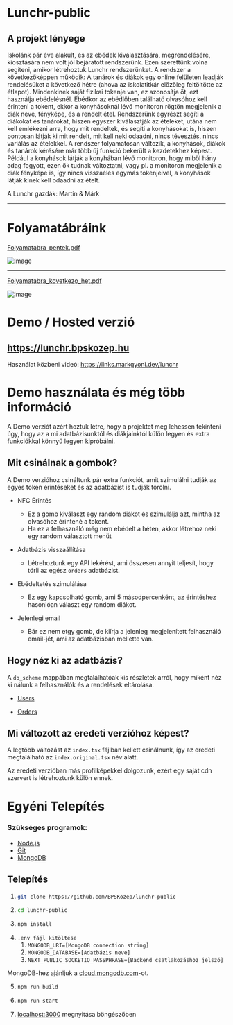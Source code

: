 # Lunchr-public

## A projekt lényege

Iskolánk pár éve alakult, és az ebédek kiválasztására, megrendelésére, kiosztására nem volt jól bejáratott rendszerünk. Ezen szerettünk volna segíteni, amikor létrehoztuk Lunchr rendszerünket. A rendszer a következőképpen működik: A tanárok és diákok egy online felületen leadják rendelésüket a következő hétre (ahova az iskolatitkár előzőleg feltöltötte az étlapot). Mindenkinek saját fizikai tokenje van, ez azonosítja őt, ezt használja ebédelésnél. Ebédkor az ebédlőben található olvasóhoz kell érinteni a tokent, ekkor a konyhásoknál lévő monitoron rögtön megjelenik a diák neve, fényképe, és a rendelt étel. Rendszerünk egyrészt segíti a diákokat és tanárokat, hiszen egyszer kiválasztják az ételeket, utána nem kell emlékezni arra, hogy mit rendeltek, és segíti a konyhásokat is, hiszen pontosan látják ki mit rendelt, mit kell neki odaadni, nincs tévesztés, nincs variálás az ételekkel.
A rendszer folyamatosan változik, a konyhások, diákok és tanárok kérésére már több új funkció bekerült a kezdetekhez képest. Például a konyhások látják a konyhában lévő monitoron, hogy miből hány adag fogyott, ezen ők tudnak változtatni, vagy pl. a monitoron megjelenik a diák fényképe is, így nincs visszaélés egymás tokenjeivel, a konyhások látják kinek kell odaadni az ételt.

A Lunchr gazdák: Martin & Márk

---

# Folyamatábráink

[Folyamatabra_pentek.pdf](https://github.com/BPSKozep/lunchr-public/files/13226752/Folyamatabra_pentek.pdf)

![image](https://github.com/BPSKozep/lunchr-public/assets/56265261/c0f3d17e-8b9a-4d74-a06e-2b55cee9184f)

---

[Folyamatabra_kovetkezo_het.pdf](https://github.com/BPSKozep/lunchr-public/files/13231373/Folyamatabra_kovi_het.pdf)

![image](https://github.com/BPSKozep/lunchr-public/assets/56265261/f4a49788-0b90-44cc-a6ea-d73ca73198e7)

# Demo / Hosted verzió

## https://lunchr.bpskozep.hu

Használat közbeni videó: https://links.markgyoni.dev/lunchr

# Demo használata és még több információ

A Demo verziót azért hoztuk létre, hogy a projektet meg lehessen tekinteni úgy, hogy az a mi adatbázisunktól és diákjainktól külön legyen és extra funkciókkal könnyű legyen kipróbálni.

## Mit csinálnak a gombok?

A Demo verzióhoz csináltunk pár extra funkciót, amit szimulálni tudják az egyes token érintéseket és az adatbázist is tudják törölni.

-   NFC Érintés

    -   Ez a gomb kiválaszt egy random diákot és szimulálja azt, mintha az olvasóhoz érintené a tokent.
    -   Ha ez a felhasználó még nem ebédelt a héten, akkor létrehoz neki egy random választott menüt

-   Adatbázis visszaállítása

    -   Létrehoztunk egy API lekérést, ami összesen annyit teljesít, hogy törli az egész `orders` adatbázist.

-   Ebédeltetés szimulálása

    -   Ez egy kapcsolható gomb, ami 5 másodpercenként, az érintéshez hasonlóan választ egy random diákot.

-   Jelenlegi email
    -   Bár ez nem etgy gomb, de kiírja a jelenleg megjelenített felhasználó email-jét, ami az adatbázisban mellette van.

## Hogy néz ki az adatbázis?

A `db_scheme` mappában megtalálhatóak kis részletek arról, hogy miként néz ki nálunk a felhasználók és a rendelések eltárolása.

-   [Users](https://github.com/BPSKozep/lunchr-public/blob/main/db_scheme/users_lunchr.json)

-   [Orders](https://github.com/BPSKozep/lunchr-public/blob/main/db_scheme/orders_lunchr.json)

## Mi változott az eredeti verzióhoz képest?

A legtöbb változást az `index.tsx` fájlban kellett csinálnunk, így az eredeti megtalálható az `index.original.tsx` név alatt.

Az eredeti verzióban más profilképekkel dolgozunk, ezért egy saját cdn szervert is létrehoztunk külön ennek.

# Egyéni Telepítés

### Szükséges programok:

-   [Node.js](https://nodejs.org/en/)
-   [Git](https://git-scm.com/)
-   [MongoDB](https://www.mongodb.com/)

## Telepítés

1. ```sh
   git clone https://github.com/BPSKozep/lunchr-public
   ```
2. ```sh
   cd lunchr-public
   ```
3. ```sh
   npm install
   ```
4. `.env fájl kitöltése`
    1. `MONGODB_URI=[MongoDB connection string]`
    2. `MONGODB_DATABASE=[Adatbázis neve]`
    3. `NEXT_PUBLIC_SOCKETIO_PASSPHRASE=[Backend csatlakozáshoz jelszó]`

MongoDB-hez ajánljuk a [cloud.mongodb.com](https://cloud.mongodb.com/)-ot.

5. ```sh
   npm run build
   ```
6. ```sh
   npm run start
   ```
7. [localhost:3000](http://localhost:3001) megnyitása böngészőben
